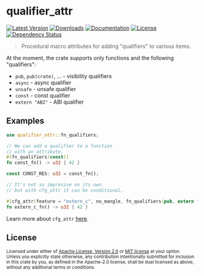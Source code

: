 # qualifier_attr

[![Latest Version](https://img.shields.io/crates/v/qualifier_attr.svg)][`qualifier_attr`]
[![Downloads](https://img.shields.io/crates/d/qualifier_attr.svg)][`qualifier_attr`]
[![Documentation](https://docs.rs/qualifier_attr/badge.svg)][`qualifier_attr`/docs]
[![License](https://img.shields.io/crates/l/qualifier_attr.svg)][`qualifier_attr`/license]
[![Dependency Status](https://deps.rs/repo/github/JohnScience/qualifier_attr/status.svg)][`qualifier_attr`/dep_status]

> Procedural macro attributes for adding "qualifiers" to various items.

At the moment, the crate supports only functions and the following "qualifiers":

* `pub`, `pub(crate)`, ... - visibility qualifiers
* `async` - async qualifier
* `unsafe` - unsafe qualifier
* `const` - const qualifier
* `extern "ABI"` - ABI qualifier

## Examples

```rust
use qualifier_attr::fn_qualifiers;

// We can add a qualifier to a function
// with an attribute.
#[fn_qualifiers(const)]
fn const_fn() -> u32 { 42 }

const CONST_RES: u32 = const_fn();

// It's not so impresive on its own
// but with cfg_attr it can be conditional.

#[cfg_attr(feature = "extern_c", no_mangle, fn_qualifiers(pub, extern "C"))]
fn extern_c_fn() -> u32 { 42 }
```

Learn more about `cfg_attr` [here](https://doc.rust-lang.org/reference/conditional-compilation.html#the-cfg_attr-attribute).

## License

<sup>
Licensed under either of <a href="LICENSE-APACHE">Apache License, Version
2.0</a> or <a href="LICENSE-MIT">MIT license</a> at your option.
</sup>

<br>

<sub>
Unless you explicitly state otherwise, any contribution intentionally submitted
for inclusion in this crate by you, as defined in the Apache-2.0 license, shall
be dual licensed as above, without any additional terms or conditions.
</sub>

[`qualifier_attr`]: https://crates.io/crates/qualifier_attr
[`qualifier_attr`/docs]: https://docs.rs/qualifier_attr
[`qualifier_attr`/license]: https://github.com/JohnScience/qualifier_attr#license
[`qualifier_attr`/dep_status]: https://deps.rs/repo/github/JohnScience/qualifier_attr
